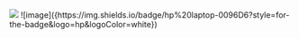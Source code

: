 <img src="{https://img.shields.io/badge/hp%20laptop-0096D6?style=for-the-badge&logo=hp&logoColor=white}" />
![image]({https://img.shields.io/badge/hp%20laptop-0096D6?style=for-the-badge&logo=hp&logoColor=white})

